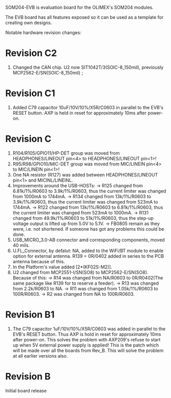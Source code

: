 SOM204-EVB is evaluation board for the OLIMEX's SOM204 modules.

The EVB board has all features exposed so it can be used as a template for creating own designs.

Notable hardware revision changes:

Revision C2
=========
1. Changed the CAN chip. U2 now SIT1042T/3(SOIC-8_150mil), previously MCP2562-E/SN(SOIC-8_150mil) ;

Revision C1
=========
1. Added C79 capacitor 10uF/10V/10%/X5R/C0603 in parallel to the EVB's RESET button. AXP is held in reset for approximately 10ms after power-on.

Revision C
========
1. R104/R105/GPIO11/HP-DET group was moved from HEADPHONES/LINEOUT pin<4> to HEADPHONES/LINEOUT pin<1>!
2. R95/R98/GPIO10/MIC-DET group was moved from MIC/LINEIN pin<4> to MIC/LINEIN pin<1>!
3. One NA resistor (R127) was added between HEADPHONES/LINEOUT pin<1> and MICINL/LINEINL.
4. Improvements around the USB-HOSTs:
	-> R125 changed from 6.81k/1%/R0603 to 3.9k/1%/R0603, thus the current limiter was changed from 1000mA to 1744mA.
	-> R134 changed from 13k/1%/R0603 to 3.9k/1%/R0603, thus the current limiter was changed from 523mA to 1744mA.
	-> R122 changed from 13k/1%/R0603 to 6.81k/1%/R0603, thus the current limiter was changed from 523mA to 1000mA.
	-> R131 changed from 49.9k/1%/R0603 to 51k/1%/R0603, thus the step-up voltage output is lifted up from 5.0V to 5.1V.
	-> FB0805 remain as they were, i.e. not shortened. If someone has got any problems this could be done.
5. USB_MICRO_3.0-AB connector amd corresponding components, moved 40 mils.
6. U.FL_Connector, by defalut: NA, added to the WiFi/BT module to enable option for external antenna. R139 = 0R/0402 added in series to the PCB antenna because of this.
7. In the Platform's value added [2*(KF02S-M2)].
8. U2 changed from MCP2551-I/SN(SO8) to MCP2562-E/SN(SO8). Because of this: 
	-> R14 was changed from NA/R0603 to 0R/R0402(The same package like R139 for to reserve a feeder). 
	-> R13 was changed from 2.2k/R0603 to NA.
	-> R11 was changed from 1.05k/1%/R0603 to 100R/R0603.
	-> R2 was changed from NA to 100R/R0603.

Revision B1
=========
1. The C79 capacitor 1uF/10V/10%/X5R/C0603 was added in parallel to the EVB's RESET button. Thus AXP is hold in reset for approximately 10ms after power-on.
   This solves the problem with AXP209's refuse to start up when 5V external power supply is applied! 
   This is the patch which will be made over all the boards from Rev_B. This will solve the problem at all earlier versions also.

Revision B
=========

Initial board release